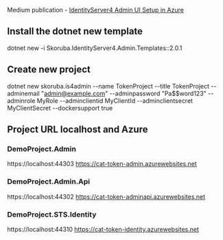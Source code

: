 
Medium publication - [IdentityServer4 Admin UI Setup in Azure](https://medium.com/scrum-and-coke/identityserver4-admin-ui-setup-in-azure-8e051bb55d7f)

## Install the dotnet new template
dotnet new -i Skoruba.IdentityServer4.Admin.Templates::2.0.1

## Create new project
dotnet new skoruba.is4admin --name TokenProject --title TokenProject --adminemail "admin@example.com" --adminpassword "Pa$$word123" --adminrole MyRole --adminclientid MyClientId --adminclientsecret MyClientSecret --dockersupport true

## Project URL localhost and Azure
### DemoProject.Admin 
https://localhost:44303 
https://cat-token-admin.azurewebsites.net

### DemoProject.Admin.Api
https://localhost:44302
https://cat-token-adminapi.azurewebsites.net

### DemoProject.STS.Identity
https://localhost:44310
https://cat-token-identity.azurewebsites.net